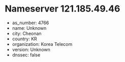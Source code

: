 # Nameserver 121.185.49.46

* as_number: 4766
* name: Unknown
* city: Cheonan
* country: KR
* organization: Korea Telecom
* version: Unknown
* dnssec: false
